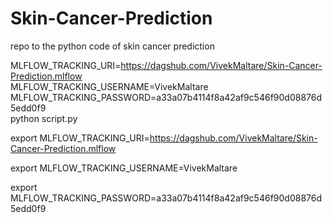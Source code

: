 # Skin-Cancer-Prediction
repo to the python code of skin cancer prediction

MLFLOW_TRACKING_URI=https://dagshub.com/VivekMaltare/Skin-Cancer-Prediction.mlflow \
MLFLOW_TRACKING_USERNAME=VivekMaltare \
MLFLOW_TRACKING_PASSWORD=a33a07b4114f8a42af9c546f90d08876d5edd0f9 \
python script.py


export MLFLOW_TRACKING_URI=https://dagshub.com/VivekMaltare/Skin-Cancer-Prediction.mlflow

export MLFLOW_TRACKING_USERNAME=VivekMaltare

export MLFLOW_TRACKING_PASSWORD=a33a07b4114f8a42af9c546f90d08876d5edd0f9